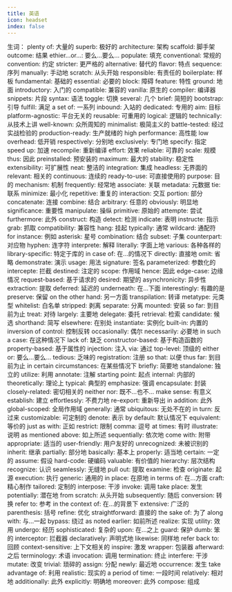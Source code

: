 ```yaml
---
title: 英语
icon: headset
index: false
---
```


生词：
plenty of: 大量的
superb: 极好的
architecture: 架构
scaffold: 脚手架
outcome: 结果
ethier...or...: 要么...要么...
populate: 填充
conventional: 常规的
convention: 约定
stricter: 更严格的
alternative: 替代的
flavor: 特点
sequence: 序列
manually: 手动地
scratch: 从头开始
responsible: 有责任的
boilerplate: 样板
fundamental: 基础的
essential: 必要的
block: 障碍
feature: 特性
ground: 地面
introductory: 入门的
compatible: 兼容的
vanilla: 原生的
compiler: 编译器
snippets: 片段
syntax: 语法
toggle: 切换
several: 几个
brief: 简短的
bootstrap: 引导
fulfill: 满足
a set of: 一系列
inbound: 入站的
dedicated: 专用的
aim: 目标
platform-agnostic: 平台无关的
reusable: 可重用的
logical: 逻辑的
technically: 从技术上讲
well-known: 众所周知的
minimalist: 极简主义的
battle-tested: 经过实战检验的
production-ready: 生产就绪的
high performance: 高性能
low overhead: 低开销
respectively: 分别地
exclusively: 专门地
specify: 指定
speed up: 加速
recompile: 重新编译
effort: 效果
reliable: 可靠的
scale: 规模
thus: 因此
preinstalled: 预安装的
maximum: 最大的
stability: 稳定性
extensibility: 可扩展性
neat: 整洁的
integration: 集成
headless: 无界面的
relevant: 相关的
continuous: 连续的
ready-to-use: 可直接使用的
purpose: 目的
mechanism: 机制
frequently: 经常地
associate: 关联
metadata: 元数据
tie: 联系
minimize: 最小化
repetitive: 重复的
interaction: 交互
portion: 部分
concatenate: 连接
combine: 结合
arbitrary: 任意的
obviously: 明显地
significance: 重要性
manipulate: 操纵
primitive: 原始的
attempte: 尝试
furthermore: 此外
construct: 构造
detect: 检测
indicate: 表明
instructe: 指示
grab: 抓取
compatibility: 兼容性
hang: 挂起
typically: 通常
wildcard: 通配符
for instance: 例如
asterisk: 星号
combination: 结合
subset: 子集
counterpart: 对应物
hyphen: 连字符
interprete: 解释
literally: 字面上地
various: 各种各样的
library-specific: 特定于库的
in case of: 在...的情况下
directly: 直接地
omit: 省略
demonstrate: 演示
usage: 用法
signature: 签名
parameterized: 参数化的
intercepte: 拦截
destined: 注定的
scope: 作用域
hence: 因此
edge-case: 边缘情况
request-based: 基于请求的
desired: 期望的
asynchronicity: 异步性
extraction: 提取
deferred: 延迟的
underneath: 在...下面
interestingly: 有趣的是
preserve: 保留
on the other hand: 另一方面
transpilation: 转译
metatype: 元类型
whitelist: 白名单
stripped: 剥离
separate: 分离
mounted: 安装
so far: 到目前为止
treat: 对待
largely: 主要地
delegate: 委托
retrieval: 检索
candidate: 候选
shorthand: 简写
elsewhere: 在别处
instantiate: 实例化
built-in: 内置的
inversion of control: 控制反转
occasionally: 偶尔
necessarily: 必要地
in such a case: 在这种情况下
lack of: 缺乏
constructor-based: 基于构造函数的
property-based: 基于属性的
injection: 注入
via: 通过
top-level: 顶级的
either or: 要么...要么...
tedious: 乏味的
registration: 注册
so that: 以便
thus far: 到目前为止
in certain circumstances: 在某些情况下
briefly: 简要地
standalone: 独立的
utilize: 利用
annotate: 注解
starting point: 起点
internal: 内部的
theoretically: 理论上
typical: 典型的
emphasize: 强调
encapsulate: 封装
closely-related: 密切相关的
neither nor: 既不...也不...
make sense: 有意义
establish: 建立
effortlessly: 不费力地
re-export: 重新导出
in addition: 此外
global-scoped: 全局作用域
generally: 通常
ubiquitous: 无处不在的
in turn: 反过来
customizable: 可定制的
denote: 表示
by default: 默认情况下
equivalent: 等价的
just as with: 正如
restrict: 限制
comma: 逗号
at times: 有时
illustrate: 说明
as mentioned above: 如上所述
sequentially: 依次地
come with: 附带
appropriate: 适当的
user-friendly: 用户友好的
unrecognized: 未被识别的
inherit: 继承
partially: 部分地
basically: 基本上
properly: 适当地
certain: 一定的
assume: 假设
hard-code: 硬编码
valuable: 有价值的
hierarchy: 层次结构
recognize: 认识
seamlessly: 无缝地
pull out: 提取
examine: 检查
originate: 起源
execution: 执行
generic: 通用的
in place: 在原地
in terms of: 在...方面
craft: 精心制作
tailored: 定制的
interpose: 干涉
invoke: 调用
take place: 发生
potentially: 潜在地
from scratch: 从头开始
subsequently: 随后
conversion: 转换
refer to: 参考
in the context of: 在...的背景下
extensive: 广泛的
parenthesis: 括号
refine: 优化
straightforward: 直接的
the sake of: 为了
along with: 与...一起
bypass: 绕过
as noted earlier: 如前所述
realize: 实现
utility: 效用
undergo: 经历
sophisticated: 复杂的
upon: 在...之上
guard: 保护
dumb: 笨的
interceptor: 拦截器
declaratively: 声明式地
likewise: 同样地
refer back to: 回顾
context-sensitive: 上下文相关的
inspire: 激发
wrapper: 包装器
afterward: 之后
terminology: 术语
invocation: 调用
termination: 终止
interfere: 干涉
mutate: 改变
trivial: 琐碎的
assign: 分配
newly: 最近地
occurrence: 发生
take advantage of: 利用
realistic: 现实的
a period of time: 一段时间
relatively: 相对地
additionally: 此外
explicitly: 明确地
moreover: 此外
compose: 组成